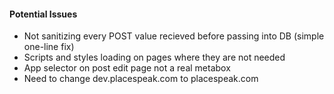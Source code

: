 <h4>Potential Issues</h4>
<ul>
    <li>Not sanitizing every POST value recieved before passing into DB (simple one-line fix)</li>
    <li>Scripts and styles loading on pages where they are not needed</li>
    <li>App selector on post edit page not a real metabox</li>
    <li>Need to change dev.placespeak.com to placespeak.com</li>
</ul>
